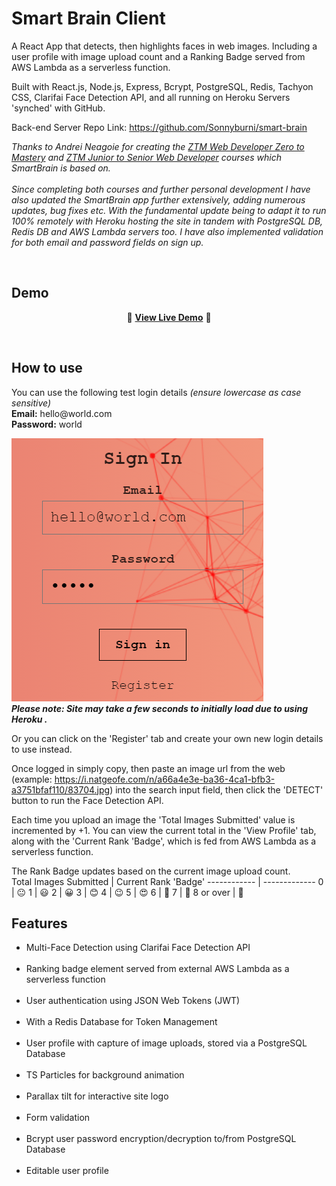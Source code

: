 # Smart Brain Client

A React App that detects, then highlights faces in web images. Including a user profile with image upload count and a Ranking Badge served from AWS Lambda as a serverless function.

Built with React.js, Node.js, Express, Bcrypt, PostgreSQL, Redis, Tachyon CSS, Clarifai Face Detection API, and all running on Heroku Servers 'synched' with GitHub.

Back-end Server Repo Link: https://github.com/Sonnyburni/smart-brain

<i>Thanks to Andrei Neagoie for creating the [ZTM Web Developer Zero to Mastery](https://www.udemy.com/the-complete-web-developer-zero-to-mastery) and [ZTM Junior to Senior Web Developer](https://www.udemy.com/course/the-complete-junior-to-senior-web-developer-roadmap/) courses which SmartBrain is based on.
<br><br>
Since completing both courses and further personal development I have also updated the SmartBrain app further extensively, adding numerous updates, bug fixes etc. With the fundamental update being to adapt it to run 100% remotely with Heroku hosting the site in tandem with PostgreSQL DB, Redis DB and AWS Lambda servers too.
I have also implemented validation for both email and password fields on sign up.
</i>
</p><br>

## Demo
<div align="center">
  
:rocket: **[View Live Demo](https://sonny-smart-brain.herokuapp.com/)** :rocket:<br>
  
</div>

![<img src="" width="250" height="250"/>](face-detection-demo.gif)

## How to use
<p>
You can use the following test login details <i>(ensure lowercase as case sensitive)</i>

<br>
<b>Email:</b> hello@world.com
<br>
<b>Password:</b> world
<br>
<p>
  
![](login-details.png) 
<br>
_**Please note: Site may take a few seconds to initially load due to using Heroku .**_

Or you can click on the 'Register' tab and create your own new login details to use instead.

Once logged in simply copy, then paste an image url from the web (example: https://i.natgeofe.com/n/a66a4e3e-ba36-4ca1-bfb3-a3751bfaf110/83704.jpg) into the search input field, then click the 'DETECT' button to run the Face Detection API.

Each time you upload an image the 'Total Images Submitted' value is incremented by +1.
You can view the current total in the 'View Profile' tab, along with the 'Current Rank 'Badge', which is fed from AWS Lambda as a serverless function.

The Rank Badge updates based on the current image upload count.
<br>
Total Images Submitted | Current Rank 'Badge'
------------ | -------------
0 | 😐
1 | 😃
2 | 😀
3 | 😊
4 | 😉
5 | 😍
6 | 🔶
7 | 🔷
8 or over | 🚀
<br>

## Features
<ul>
<li>Multi-Face Detection using Clarifai Face Detection API</li>
<br>
<li>Ranking badge element served from external AWS Lambda as a serverless function</li>
<br>
<li>User authentication using JSON Web Tokens (JWT)</li>
<br>
<li>With a Redis Database for Token Management</li>
<br>
<li>User profile with capture of image uploads, stored via a PostgreSQL Database</li>
<br>
<li>TS Particles for background animation</li>
<br>
<li>Parallax tilt for interactive site logo</li>
<br>
<li>Form validation</li>
<br>
<li>Bcrypt user password encryption/decryption to/from PostgreSQL Database</li>
<br>
<li>Editable user profile</li>
<br>
</p>
